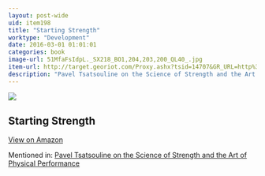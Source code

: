 ```yaml
---
layout: post-wide
uid: item198
title: "Starting Strength"
worktype: "Development"
date: 2016-03-01 01:01:01
categories: book
image-url: 51MfaFsIdpL._SX218_BO1,204,203,200_QL40_.jpg
item-url: http://target.georiot.com/Proxy.ashx?tsid=14707&GR_URL=http%3A%2F%2Fwww.amazon.com%2FStarting-Strength-3rd-Mark-Rippetoe%2Fdp%2F0982522738%2F
description: "Pavel Tsatsouline on the Science of Strength and the Art of Physical Performance"
---
```

<a href="http://target.georiot.com/Proxy.ashx?tsid=14707&GR_URL=http%3A%2F%2Fwww.amazon.com%2FStarting-Strength-3rd-Mark-Rippetoe%2Fdp%2F0982522738%2F" target="blank"><img src="../../../../img/thumbs/51MfaFsIdpL._SX218_BO1,204,203,200_QL40_.jpg" class="prod-img"></a>
<h2>Starting Strength</h2>
<p><a class="btn btn-primary" href="http://target.georiot.com/Proxy.ashx?tsid=14707&GR_URL=http%3A%2F%2Fwww.amazon.com%2FStarting-Strength-3rd-Mark-Rippetoe%2Fdp%2F0982522738%2F" target="blank">View on Amazon</a><p>
<p>Mentioned in: <a href="http://fourhourworkweek.com/2015/01/15/pavel-tsatsouline/" target="blank">Pavel Tsatsouline on the Science of Strength and the Art of Physical Performance</a></p>
